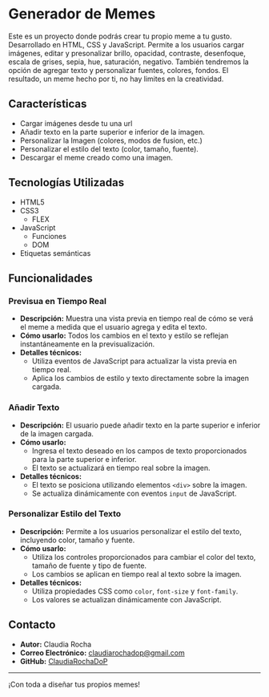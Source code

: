 # Generador de Memes

Este es un proyecto donde podrás crear tu propio meme a tu gusto. Desarrollado en HTML, CSS y JavaScript. Permite a los usuarios cargar imágenes, editar y presonalizar brillo, opacidad, contraste, desenfoque, escala de grises, sepia, hue, saturación, negativo. También tendremos la opción de agregar texto y personalizar fuentes, colores, fondos. El resultado, un meme hecho por ti, no hay limites en la creatividad.

## Características

- Cargar imágenes desde tu una url
- Añadir texto en la parte superior e inferior de la imagen.
- Personalizar la Imagen (colores, modos de fusion, etc.)
- Personalizar el estilo del texto (color, tamaño, fuente).
- Descargar el meme creado como una imagen.

## Tecnologías Utilizadas

- HTML5
- CSS3
  - FLEX
- JavaScript
  - Funciones
  - DOM
- Etiquetas semánticas

## Funcionalidades

### Previsua en Tiempo Real

- **Descripción:** Muestra una vista previa en tiempo real de cómo se verá el meme a medida que el usuario agrega y edita el texto.
- **Cómo usarlo:** Todos los cambios en el texto y estilo se reflejan instantáneamente en la previsualización.
- **Detalles técnicos:**
  - Utiliza eventos de JavaScript para actualizar la vista previa en tiempo real.
  - Aplica los cambios de estilo y texto directamente sobre la imagen cargada.

### Añadir Texto

- **Descripción:** El usuario puede añadir texto en la parte superior e inferior de la imagen cargada.
- **Cómo usarlo:**
  - Ingresa el texto deseado en los campos de texto proporcionados para la parte superior e inferior.
  - El texto se actualizará en tiempo real sobre la imagen.
- **Detalles técnicos:**
  - El texto se posiciona utilizando elementos `<div>` sobre la imagen.
  - Se actualiza dinámicamente con eventos `input` de JavaScript.

### Personalizar Estilo del Texto

- **Descripción:** Permite a los usuarios personalizar el estilo del texto, incluyendo color, tamaño y fuente.
- **Cómo usarlo:**
  - Utiliza los controles proporcionados para cambiar el color del texto, tamaño de fuente y tipo de fuente.
  - Los cambios se aplican en tiempo real al texto sobre la imagen.
- **Detalles técnicos:**
  - Utiliza propiedades CSS como `color`, `font-size` y `font-family`.
  - Los valores se actualizan dinámicamente con JavaScript.

## Contacto

- **Autor:** Claudia Rocha
- **Correo Electrónico:** claudiarochadop@gmail.com
- **GitHub:** [ClaudiaRochaDoP](https://github.com/ClaudiaRochaDoP)

---

¡Con toda a diseñar tus propios memes!
